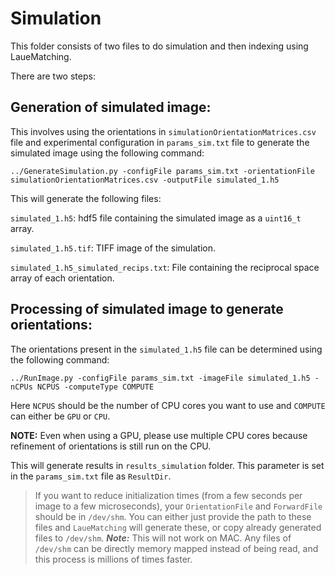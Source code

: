 # Simulation

This folder consists of two files to do simulation and then indexing using LaueMatching.

There are two steps:

## Generation of simulated image:

This involves using the orientations in `simulationOrientationMatrices.csv` file and experimental configuration in `params_sim.txt` file to generate the simulated image using the following command:

    ../GenerateSimulation.py -configFile params_sim.txt -orientationFile simulationOrientationMatrices.csv -outputFile simulated_1.h5

This will generate the following files:

`simulated_1.h5`: hdf5 file containing the simulated image as a `uint16_t` array.

`simulated_1.h5.tif`: TIFF image of the simulation.

`simulated_1.h5_simulated_recips.txt`: File containing the reciprocal space array of each orientation.

## Processing of simulated image to generate orientations:

The orientations present in the `simulated_1.h5` file can be determined using the following command:

    ../RunImage.py -configFile params_sim.txt -imageFile simulated_1.h5 -nCPUs NCPUS -computeType COMPUTE

Here `NCPUS` should be the number of CPU cores you want to use and `COMPUTE` can either be `GPU` or `CPU`.

**NOTE:** Even when using a GPU, please use multiple CPU cores because refinement of orientations is still run on the CPU.

This will generate results in `results_simulation` folder. This parameter is set in the `params_sim.txt` file as `ResultDir`.

> If you want to reduce initialization times (from a few seconds per image to a few microseconds), your `OrientationFile` and `ForwardFile` should be in `/dev/shm`. You can either just provide the path to these files and `LaueMatching` will generate these, or copy already generated files to `/dev/shm`. ***Note:*** This will not work on MAC. Any files of `/dev/shm` can be directly memory mapped instead of being read, and this process is millions of times faster.